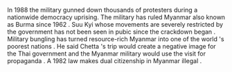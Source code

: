 In 1988 the military gunned down thousands of protesters during a nationwide democracy uprising. The military has ruled Myanmar also known as Burma since 1962 . Suu Kyi whose movements are severely restricted by the government has not been seen in pubic since the crackdown began . Military bungling has turned resource-rich Myanmar into one of the world 's poorest nations . He said Chetta 's trip would create a negative image for the Thai government and the Myanmar military would use the visit for propaganda . A 1982 law makes dual citizenship in Myanmar illegal .
